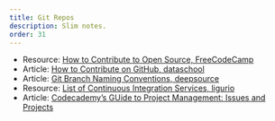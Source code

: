 ```yaml
---
title: Git Repos
description: Slim notes.
order: 31
---
```


- Resource: [How to Contribute to Open Source, FreeCodeCamp](https://github.com/freeCodeCamp/how-to-contribute-to-open-source)
- Article: [How to Contribute on GitHub, dataschool](https://www.dataschool.io/how-to-contribute-on-github/)
- Article: [Git Branch Naming Conventions, deepsource](https://deepsource.io/blog/git-branch-naming-conventions/)
- Resource: [List of Continuous Integration Services, ligurio](https://github.com/ligurio/awesome-ci)
- Article: [Codecademy’s GUide to Project Management: Issues and Projects](https://www.codecademy.com/courses/learn-git/articles/project-management-issues-and-projects)

